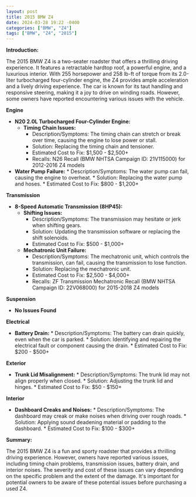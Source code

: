 ```yaml
---
layout: post
title: 2015 BMW Z4
date: 2024-03-28 19:22 -0400
categories: ["BMW", "Z4"]
tags: ["BMW", "Z4", "2015"]
---
```

**Introduction:**

The 2015 BMW Z4 is a two-seater roadster that offers a thrilling driving experience. It features a retractable hardtop roof, a powerful engine, and a luxurious interior. With 255 horsepower and 258 lb-ft of torque from its 2.0-liter turbocharged four-cylinder engine, the Z4 provides ample acceleration and a lively driving experience. The car is known for its taut handling and responsive steering, making it a joy to drive on winding roads. However, some owners have reported encountering various issues with the vehicle.

**Engine**

* **N20 2.0L Turbocharged Four-Cylinder Engine:**
    * **Timing Chain Issues:**
        * Description/Symptoms: The timing chain can stretch or break over time, causing the engine to lose power or stall.
        * Solution: Replacing the timing chain and tensioner.
        * Estimated Cost to Fix: $1,500 - $2,500+
        * Recalls: N26 Recall (BMW NHTSA Campaign ID: 21V115000) for 2012-2016 Z4 models
* **Water Pump Failure:**
        * Description/Symptoms: The water pump can fail, causing the engine to overheat.
        * Solution: Replacing the water pump and hoses.
        * Estimated Cost to Fix: $800 - $1,200+

**Transmission**

* **8-Speed Automatic Transmission (8HP45):**
    * **Shifting Issues:**
        * Description/Symptoms: The transmission may hesitate or jerk when shifting gears.
        * Solution: Updating the transmission software or replacing the shift solenoids.
        * Estimated Cost to Fix: $500 - $1,000+
    * **Mechatronic Unit Failure:**
        * Description/Symptoms: The mechatronic unit, which controls the transmission, can fail, causing the transmission to lose function.
        * Solution: Replacing the mechatronic unit.
        * Estimated Cost to Fix: $2,500 - $4,000+
        * Recalls: ZF Transmission Mechatronic Recall (BMW NHTSA Campaign ID: 22V068000) for 2015-2018 Z4 models

**Suspension**

* **No Issues Found**

**Electrical**

* **Battery Drain:**
        * Description/Symptoms: The battery can drain quickly, even when the car is parked.
        * Solution: Identifying and repairing the electrical fault or component causing the drain.
        * Estimated Cost to Fix: $200 - $500+

**Exterior**

* **Trunk Lid Misalignment:**
        * Description/Symptoms: The trunk lid may not align properly when closed.
        * Solution: Adjusting the trunk lid and hinges.
        * Estimated Cost to Fix: $50 - $150+

**Interior**

* **Dashboard Creaks and Noises:**
        * Description/Symptoms: The dashboard may creak or make noises when driving over rough roads.
        * Solution: Applying sound deadening material or padding to the dashboard.
        * Estimated Cost to Fix: $100 - $300+

**Summary:**

The 2015 BMW Z4 is a fun and sporty roadster that provides a thrilling driving experience. However, owners have reported various issues, including timing chain problems, transmission issues, battery drain, and interior noises. The severity and cost of these issues can vary depending on the specific problem and the extent of the damage. It's important for potential owners to be aware of these potential issues before purchasing a used Z4.
